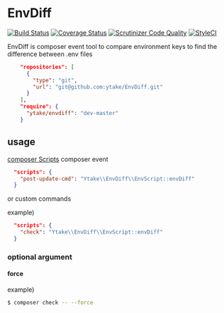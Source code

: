# EnvDiff
[![Build Status](http://img.shields.io/travis/ytake/EnvDiff/master.svg?style=flat-square)](https://travis-ci.org/ytake/EnvDiff)
[![Coverage Status](http://img.shields.io/coveralls/ytake/EnvDiff/master.svg?style=flat-square)](https://coveralls.io/r/ytake/EnvDiff?branch=master)
[![Scrutinizer Code Quality](http://img.shields.io/scrutinizer/g/ytake/EnvDiff.svg?style=flat-square)](https://scrutinizer-ci.com/g/ytake/EnvDiff/?branch=master)
[![StyleCI](https://styleci.io/repos/61364639/shield)](https://styleci.io/repos/61364639)

EnvDiff is composer event tool to compare environment keys to find the difference between .env files

```json
    "repositories": [
      {
        "type": "git",
        "url": "git@github.com:ytake/EnvDiff.git"
      }
    ],
    "require": {
      "ytake/envdiff": "dev-master"
    }
```

## usage
[composer Scripts](https://getcomposer.org/doc/articles/scripts.md)
composer event

```json
  "scripts": {
    "post-update-cmd": "Ytake\\EnvDiff\\EnvScript::envDiff"
  }
```

or custom commands

example)
```json
  "scripts": {
    "check": "Ytake\\EnvDiff\\EnvScript::envDiff"
  }
```

### optional argument
#### force
example)
```bash
$ composer check -- --force
```
